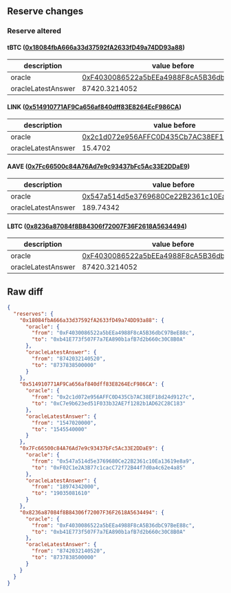 ## Reserve changes

### Reserve altered

#### tBTC ([0x18084fbA666a33d37592fA2633fD49a74DD93a88](https://etherscan.io/address/0x18084fbA666a33d37592fA2633fD49a74DD93a88))

| description | value before | value after |
| --- | --- | --- |
| oracle | [0xF4030086522a5bEEa4988F8cA5B36dbC97BeE88c](https://etherscan.io/address/0xF4030086522a5bEEa4988F8cA5B36dbC97BeE88c) | [0xb41E773f507F7a7EA890b1afB7d2b660c30C8B0A](https://etherscan.io/address/0xb41E773f507F7a7EA890b1afB7d2b660c30C8B0A) |
| oracleLatestAnswer | 87420.3214052 | 87378.385 |


#### LINK ([0x514910771AF9Ca656af840dff83E8264EcF986CA](https://etherscan.io/address/0x514910771AF9Ca656af840dff83E8264EcF986CA))

| description | value before | value after |
| --- | --- | --- |
| oracle | [0x2c1d072e956AFFC0D435Cb7AC38EF18d24d9127c](https://etherscan.io/address/0x2c1d072e956AFFC0D435Cb7AC38EF18d24d9127c) | [0xC7e9b623ed51F033b32AE7f1282b1AD62C28C183](https://etherscan.io/address/0xC7e9b623ed51F033b32AE7f1282b1AD62C28C183) |
| oracleLatestAnswer | 15.4702 | 15.4554 |


#### AAVE ([0x7Fc66500c84A76Ad7e9c93437bFc5Ac33E2DDaE9](https://etherscan.io/address/0x7Fc66500c84A76Ad7e9c93437bFc5Ac33E2DDaE9))

| description | value before | value after |
| --- | --- | --- |
| oracle | [0x547a514d5e3769680Ce22B2361c10Ea13619e8a9](https://etherscan.io/address/0x547a514d5e3769680Ce22B2361c10Ea13619e8a9) | [0xF02C1e2A3B77c1cacC72f72B44f7d0a4c62e4a85](https://etherscan.io/address/0xF02C1e2A3B77c1cacC72f72B44f7d0a4c62e4a85) |
| oracleLatestAnswer | 189.74342 | 190.3508161 |


#### LBTC ([0x8236a87084f8B84306f72007F36F2618A5634494](https://etherscan.io/address/0x8236a87084f8B84306f72007F36F2618A5634494))

| description | value before | value after |
| --- | --- | --- |
| oracle | [0xF4030086522a5bEEa4988F8cA5B36dbC97BeE88c](https://etherscan.io/address/0xF4030086522a5bEEa4988F8cA5B36dbC97BeE88c) | [0xb41E773f507F7a7EA890b1afB7d2b660c30C8B0A](https://etherscan.io/address/0xb41E773f507F7a7EA890b1afB7d2b660c30C8B0A) |
| oracleLatestAnswer | 87420.3214052 | 87378.385 |


## Raw diff

```json
{
  "reserves": {
    "0x18084fbA666a33d37592fA2633fD49a74DD93a88": {
      "oracle": {
        "from": "0xF4030086522a5bEEa4988F8cA5B36dbC97BeE88c",
        "to": "0xb41E773f507F7a7EA890b1afB7d2b660c30C8B0A"
      },
      "oracleLatestAnswer": {
        "from": "8742032140520",
        "to": "8737838500000"
      }
    },
    "0x514910771AF9Ca656af840dff83E8264EcF986CA": {
      "oracle": {
        "from": "0x2c1d072e956AFFC0D435Cb7AC38EF18d24d9127c",
        "to": "0xC7e9b623ed51F033b32AE7f1282b1AD62C28C183"
      },
      "oracleLatestAnswer": {
        "from": "1547020000",
        "to": "1545540000"
      }
    },
    "0x7Fc66500c84A76Ad7e9c93437bFc5Ac33E2DDaE9": {
      "oracle": {
        "from": "0x547a514d5e3769680Ce22B2361c10Ea13619e8a9",
        "to": "0xF02C1e2A3B77c1cacC72f72B44f7d0a4c62e4a85"
      },
      "oracleLatestAnswer": {
        "from": "18974342000",
        "to": "19035081610"
      }
    },
    "0x8236a87084f8B84306f72007F36F2618A5634494": {
      "oracle": {
        "from": "0xF4030086522a5bEEa4988F8cA5B36dbC97BeE88c",
        "to": "0xb41E773f507F7a7EA890b1afB7d2b660c30C8B0A"
      },
      "oracleLatestAnswer": {
        "from": "8742032140520",
        "to": "8737838500000"
      }
    }
  }
}
```